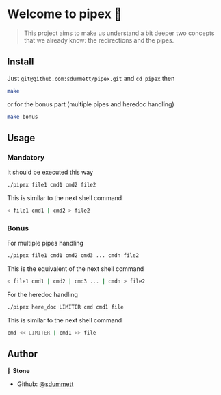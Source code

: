 # Welcome to pipex 👋

> This project aims to make us understand a bit deeper two concepts that we already know: the redirections and the pipes.

## Install

Just `git@github.com:sdummett/pipex.git` and `cd pipex`
then
```sh
make
```
or for the bonus part (multiple pipes and heredoc handling)
```sh
make bonus
```

## Usage

### Mandatory
It should be executed this way
```sh
./pipex file1 cmd1 cmd2 file2
```
This is similar to the next shell command
```sh
< file1 cmd1 | cmd2 > file2
```

### Bonus
For multiple pipes handling
```sh
./pipex file1 cmd1 cmd2 cmd3 ... cmdn file2
```
This is the equivalent of the next shell command
```sh
< file1 cmd1 | cmd2 | cmd3 ... | cmdn > file2
```

For the heredoc handling
```sh
./pipex here_doc LIMITER cmd cmd1 file
```
This is similar to the next shell command
```sh
cmd << LIMITER | cmd1 >> file
```

## Author

👤 **Stone**

* Github: [@sdummett](https://github.com/sdummett)
